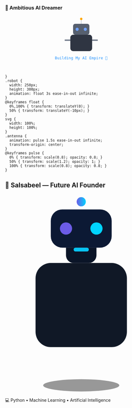 ### 🤖 Ambitious AI Dreamer

<p align="center">
  <svg width="180" height="180" viewBox="0 0 200 200" xmlns="http://www.w3.org/2000/svg">
    <!-- Body -->
    <rect x="60" y="70" width="80" height="60" rx="10" fill="#2f3542"/>
    <!-- Head -->
    <rect x="70" y="30" width="60" height="40" rx="8" fill="#57606f"/>
    <!-- Eyes -->
    <circle cx="85" cy="50" r="6" fill="#70a1ff">
      <animate attributeName="r" values="6;4;6" dur="1s" repeatCount="indefinite"/>
    </circle>
    <circle cx="115" cy="50" r="6" fill="#70a1ff">
      <animate attributeName="r" values="6;4;6" dur="1s" repeatCount="indefinite"/>
    </circle>
    <!-- Antenna -->
    <line x1="100" y1="30" x2="100" y2="15" stroke="#ced6e0" stroke-width="3"/>
    <circle cx="100" cy="12" r="4" fill="#ffa502">
      <animate attributeName="r" values="4;6;4" dur="1s" repeatCount="indefinite"/>
    </circle>
    <!-- Arms -->
    <line x1="60" y1="90" x2="40" y2="90" stroke="#747d8c" stroke-width="5">
      <animate attributeName="x2" values="40;35;40" dur="1s" repeatCount="indefinite"/>
    </line>
    <line x1="140" y1="90" x2="160" y2="90" stroke="#747d8c" stroke-width="5">
      <animate attributeName="x2" values="160;165;160" dur="1s" repeatCount="indefinite"/>
    </line>
    <!-- Text -->
    <text x="50%" y="160" text-anchor="middle" fill="#1e90ff" font-size="14" font-family="monospace">
      Building My AI Empire 💫
      <animate attributeName="opacity" values="1;0.4;1" dur="2s" repeatCount="indefinite"/>
    </text>
  </svg>
</p>

    }
    .robot {
      width: 250px;
      height: 300px;
      animation: float 3s ease-in-out infinite;
    }
    @keyframes float {
      0%,100% { transform: translateY(0); }
      50% { transform: translateY(-10px); }
    }
    svg {
      width: 100%;
      height: 100%;
    }
    .antenna {
      animation: pulse 1.5s ease-in-out infinite;
      transform-origin: center;
    }
    @keyframes pulse {
      0% { transform: scale(0.8); opacity: 0.8; }
      50% { transform: scale(1.2); opacity: 1; }
      100% { transform: scale(0.8); opacity: 0.8; }
    }
  </style>
</head>
<body>
  <div class="container">
    <h2>🤖 Salsabeel — Future AI Founder</h2>
    <div class="robot">
      <svg viewBox="0 0 200 260" xmlns="http://www.w3.org/2000/svg">
        <ellipse cx="100" cy="250" rx="50" ry="8" fill="rgba(0,0,0,0.4)" />
        <rect x="40" y="90" width="120" height="110" rx="20" fill="#101826" stroke="rgba(255,255,255,0.05)" />
        <rect x="80" y="60" width="40" height="30" rx="10" fill="#0b1528" />
        <rect x="60" y="20" width="80" height="50" rx="15" fill="#0c1934" stroke="rgba(255,255,255,0.05)" />
        <circle class="antenna" cx="100" cy="10" r="6" fill="url(#grad2)" />
        <circle cx="80" cy="45" r="8" fill="#6c5ce7" />
        <circle cx="120" cy="45" r="8" fill="#00d4ff" />
        <rect x="90" y="70" width="20" height="5" rx="2.5" fill="#07c3f2" />
        <defs>
          <linearGradient id="grad2" x1="0" x2="1">
            <stop offset="0%" stop-color="#6c5ce7" />
            <stop offset="100%" stop-color="#00d4ff" />
          </linearGradient>
        </defs>
      </svg>
    </div>
    <p>💻 Python • Machine Learning • Artificial Intelligence</p>
  </div>
</body>
</html>

